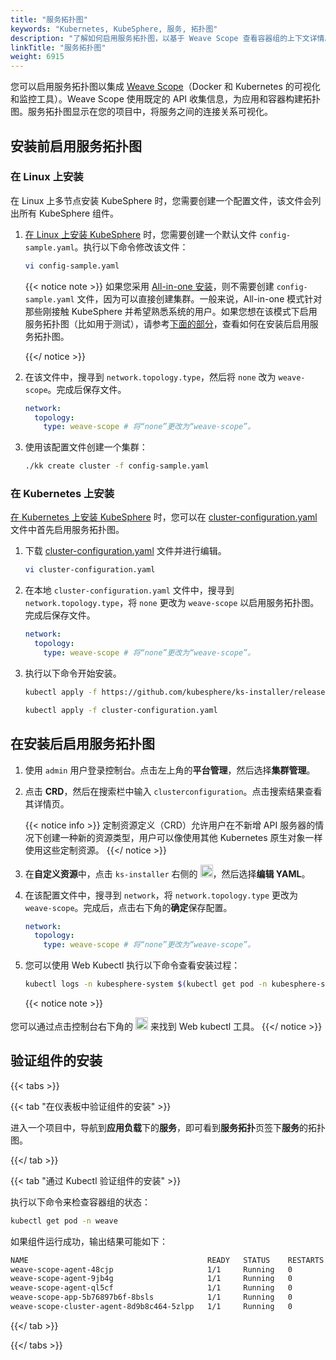 ```yaml
---
title: "服务拓扑图"
keywords: "Kubernetes, KubeSphere, 服务, 拓扑图"
description: "了解如何启用服务拓扑图，以基于 Weave Scope 查看容器组的上下文详情。"
linkTitle: "服务拓扑图"
weight: 6915
---
```


您可以启用服务拓扑图以集成 [Weave Scope](https://www.weave.works/oss/scope/)（Docker 和 Kubernetes 的可视化和监控工具）。Weave Scope 使用既定的 API 收集信息，为应用和容器构建拓扑图。服务拓扑图显示在您的项目中，将服务之间的连接关系可视化。

## 安装前启用服务拓扑图

### 在 Linux 上安装

在 Linux 上多节点安装 KubeSphere 时，您需要创建一个配置文件，该文件会列出所有 KubeSphere 组件。

1. [在 Linux 上安装 KubeSphere](../../installing-on-linux/introduction/multioverview/) 时，您需要创建一个默认文件 `config-sample.yaml`。执行以下命令修改该文件：

   ```bash
   vi config-sample.yaml
   ```

   {{< notice note >}}
   如果您采用 [All-in-one 安装](../../quick-start/all-in-one-on-linux/)，则不需要创建 `config-sample.yaml` 文件，因为可以直接创建集群。一般来说，All-in-one 模式针对那些刚接触 KubeSphere 并希望熟悉系统的用户。如果您想在该模式下启用服务拓扑图（比如用于测试），请参考[下面的部分](#在安装后启用服务拓扑图)，查看如何在安装后启用服务拓扑图。

   {{</ notice >}}

2. 在该文件中，搜寻到 `network.topology.type`，然后将 `none` 改为 `weave-scope`。完成后保存文件。

   ```yaml
   network:
     topology:
       type: weave-scope # 将“none”更改为“weave-scope”。
   ```

3. 使用该配置文件创建一个集群：

   ```bash
   ./kk create cluster -f config-sample.yaml
   ```

### 在 Kubernetes 上安装

[在 Kubernetes 上安装 KubeSphere](../../installing-on-kubernetes/introduction/overview/) 时，您可以在 [cluster-configuration.yaml](https://github.com/kubesphere/ks-installer/releases/download/v3.2.0/cluster-configuration.yaml) 文件中首先启用服务拓扑图。

1. 下载 [cluster-configuration.yaml](https://github.com/kubesphere/ks-installer/releases/download/v3.2.0/cluster-configuration.yaml) 文件并进行编辑。

    ```bash
    vi cluster-configuration.yaml
    ```

2. 在本地 `cluster-configuration.yaml` 文件中，搜寻到 `network.topology.type`，将 `none` 更改为 `weave-scope` 以启用服务拓扑图。完成后保存文件。

    ```yaml
    network:
      topology:
        type: weave-scope # 将“none”更改为“weave-scope”。
    ```

3. 执行以下命令开始安装。

    ```bash
    kubectl apply -f https://github.com/kubesphere/ks-installer/releases/download/v3.2.0/kubesphere-installer.yaml
    
    kubectl apply -f cluster-configuration.yaml
    ```


## 在安装后启用服务拓扑图

1. 使用 `admin` 用户登录控制台。点击左上角的**平台管理**，然后选择**集群管理**。

2. 点击 **CRD**，然后在搜索栏中输入 `clusterconfiguration`。点击搜索结果查看其详情页。

    {{< notice info >}}
定制资源定义（CRD）允许用户在不新增 API 服务器的情况下创建一种新的资源类型，用户可以像使用其他 Kubernetes 原生对象一样使用这些定制资源。
    {{</ notice >}}

3. 在**自定义资源**中，点击 `ks-installer` 右侧的 <img src="/images/docs/zh-cn/enable-pluggable-components/service-topology/three-dots.png" height="20px">，然后选择**编辑 YAML**。

4. 在该配置文件中，搜寻到 `network`，将 `network.topology.type` 更改为 `weave-scope`。完成后，点击右下角的**确定**保存配置。

    ```yaml
    network:
      topology:
        type: weave-scope # 将“none”更改为“weave-scope”。
    ```

5. 您可以使用 Web Kubectl 执行以下命令查看安装过程：

    ```bash
    kubectl logs -n kubesphere-system $(kubectl get pod -n kubesphere-system -l app=ks-install -o jsonpath='{.items[0].metadata.name}') -f
    ```

    {{< notice note >}}

您可以通过点击控制台右下角的 <img src="/images/docs/zh-cn/enable-pluggable-components/service-topology/hammer.png" height="20px"> 来找到 Web kubectl 工具。
    {{</ notice >}}

## 验证组件的安装

{{< tabs >}}

{{< tab "在仪表板中验证组件的安装" >}}

进入一个项目中，导航到**应用负载**下的**服务**，即可看到**服务拓扑**页签下**服务**的拓扑图。

{{</ tab >}}

{{< tab "通过 Kubectl 验证组件的安装" >}}

执行以下命令来检查容器组的状态：

```bash
kubectl get pod -n weave
```

如果组件运行成功，输出结果可能如下：

```bash
NAME                                        READY   STATUS    RESTARTS   AGE
weave-scope-agent-48cjp                     1/1     Running   0          3m1s
weave-scope-agent-9jb4g                     1/1     Running   0          3m1s
weave-scope-agent-ql5cf                     1/1     Running   0          3m1s
weave-scope-app-5b76897b6f-8bsls            1/1     Running   0          3m1s
weave-scope-cluster-agent-8d9b8c464-5zlpp   1/1     Running   0          3m1s
```

{{</ tab >}}

{{</ tabs >}}